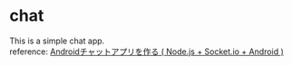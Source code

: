 # chat
This is a simple chat app.  
reference: [Androidチャットアプリを作る ( Node.js + Socket.io + Android )](https://www.hiramine.com/programming/chat_nodejs_socketio_android/index.html)
